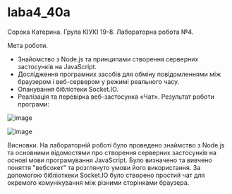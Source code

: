 # laba4_40a
Сорока Катерина. Група КІУКІ 19-8. Лабораторна робота №4. 

Мета роботи. 
- Знайомство з Node.js та принципами створення серверних застосунків на JavaScript.
- Дослідження програмних засобів для обміну повідомленнями між браузером і веб-сервером у режимі реального часу.
- Опанування бібліотеки Socket.IO.
- Реалізація та перевірка веб-застосунка «Чат».
Результат роботи програми:

![image](https://user-images.githubusercontent.com/69310977/233750604-3f497e98-f049-4397-b9f4-6a55818eda98.png)

![image](https://user-images.githubusercontent.com/69310977/233750622-32f0778b-8391-487d-9991-978bdb817ab8.png)

Висновки. На лабораторній роботі було проведено знаймство з Node.js та основними відомостями про створення серверних застосунків на основі мови програмування JavaScript. Було визначено та вивчено поняття "вебсокет" та розглянуто умови його використання.
За допомогою бібліоткеки Socket.IO було створено простий чат для окремого комунікування між різними сторінками браузера.
